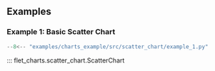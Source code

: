 ## Examples

### Example 1: Basic Scatter Chart

```python
--8<-- "examples/charts_example/src/scatter_chart/example_1.py"
```

::: flet_charts.scatter_chart.ScatterChart

